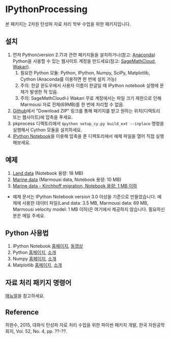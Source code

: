 # IPythonProcessing

본 패키지는 2차원 탄성파 자료 처리 학부 수업을 위한 패키지입니다.

## 설치

1. 먼저 Python(version 2.7)과 관련 패키지들을 설치하거나(참고: [Anaconda](http://continuum.io/downloads)) Python을 사용할 수 있는 웹사이트 계정을 만드세요(참고: [SageMathCloud](https://cloud.sagemath.com), [Wakari](https://www.wakari.io)).
	1. 필요한 Python 모듈: Python, IPython, Numpy, SciPy, Matplotlib, Cython (Anaconda를 이용하면 한 번에 설치 가능)
	2. 주의: 한글 윈도우에서 사용자 이름이 한글일 때 IPython notebook 실행에 문제가 발생한 적 있음.
	3. 주의: SageMathCloud나 Wakari 무료 계정에서는 파일 크기 제한으로 인해 Marmousi 자료 전체(69MB)를 한 번에 처리할 수 없음.
2. [Github](https://github.com/pkgpl/IPythonProcessing)에서 "Download ZIP" 링크를 통해 패키지를 받고 원하는 위치(디렉토리 또는 웹사이트)에 압축을 푸세요.
3. pkprocess 디렉토리에서 `$python setup_cy.py build_ext --inplace` 명령을 실행해서 Cython 모듈을 설치하세요.
4. [IPython Notebook](http://ipython.org/notebook.html)을 이용해 압축을 푼 디렉토리에서 예제 파일을 열어 직접 실행해보세요.


## 예제

1. [Land data](http://nbviewer.ipython.org/github/pkgpl/IPythonProcessing/blob/master/Example_Land.ipynb) (Notebook 용량: 18 MB)
2. [Marine data](http://nbviewer.ipython.org/github/pkgpl/IPythonProcessing/blob/master/Example_Marine.ipynb) (Marmousi data, Notebook 용량: 10 MB)
3. [Marine data - Kirchhoff migration, Notebook 용량: 1 MB 이하](http://nbviewer.ipython.org/github/pkgpl/IPythonProcessing/blob/master/Kirchhoff_mig.ipynb)

* 예제 문서는 IPython Notebook version 3.0 이상을 기준으로 만들었습니다. 예제에 사용한 데이터 파일(Land data: 3.5 MB, Marmousi data: 69 MB, Marmousi velocity model: 1 MB 이하)은 여기에서 제공하지 않습니다. 필요하신 분은 메일 주세요.


## Python 사용법

1. IPython Notebook [홈페이지](http://ipython.org/notebook.html), [동영상](https://www.youtube.com/watch?v=lZChNqEYqLA)
2. Python [홈페이지](https://www.python.org), [소개](https://www.wakari.io/nb/url///wakari.io/static/notebooks/Lecture_1_Introduction_to_Python_Programming.ipynb)
3. Numpy [홈페이지](http://www.numpy.org), [소개](https://www.wakari.io/nb/url///wakari.io/static/notebooks/Lecture_2_Numpy.ipynb)
4. Matplotlib [홈페이지](http://matplotlib.org), [소개](https://www.wakari.io/nb/url///wakari.io/static/notebooks/Lecture_4_Matplotlib.ipynb)


## 자료 처리 패키지 명령어

[매뉴얼](./Manual.md)을 참고하세요.


## Reference
하완수, 2015, 대화식 탄성파 자료 처리 수업을 위한 파이썬 패키지 개발, 한국 자원공학회지, Vol. 52, No. 4, pp. ??-??.
